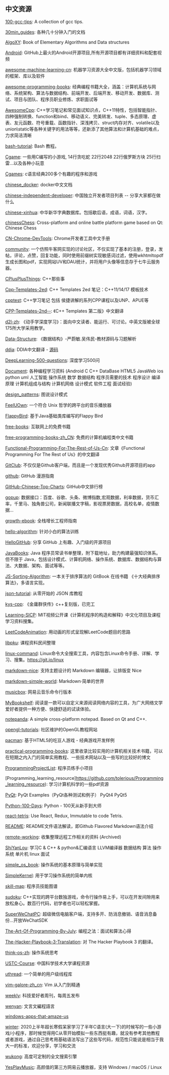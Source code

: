 ## 中文资源
[100-gcc-tips](https://github.com/hellogcc/100-gcc-tips): A collection of gcc tips.

[30min_guides](https://github.com/qinjx/30min_guides): 各种几十分钟入门的文档

[AlgoXY](https://github.com/liuxinyu95/AlgoXY): Book of Elementary Algorithms and Data structures

[Android](https://github.com/open-android/Android): GitHub上最火的Android开源项目,所有开源项目都有详细资料和配套视频

[awesome-machine-learning-cn](https://github.com/jobbole/awesome-machine-learning-cn): 机器学习资源大全中文版，包括机器学习领域的框架、库以及软件

[awesome-programming-books](https://github.com/jobbole/awesome-programming-books): 经典编程书籍大全，涵盖：计算机系统与网络、系统架构、算法与数据结构、前端开发、后端开发、移动开发、数据库、测试、项目与团队、程序员职业修炼、求职面试等

[AwesomeCpp](https://github.com/nwpuhq/AwesomeCpp): C++学习笔记和常见面试知识点，C++11特性，包括智能指针、四种强制转换、function和bind、移动语义、完美转发、tuple、多态原理、虚表、友元函数、符号重载、函数指针、深浅拷贝、struct内存对齐、volatile以及union\static等各种关键字的用法等等，还新添了其他算法和计算机基础的难点，力求简洁清晰

[bash-tutorial](https://github.com/wangdoc/bash-tutorial): Bash 教程。

[Cgame](https://github.com/RainbowRoad1/Cgame): 一些用C编写的小游戏, 14行贪吃蛇 22行2048 22行俄罗斯方块 25行扫雷...以及各种小玩意

[Cgames](https://github.com/yh1094632455/Cgames): c语言经典200多个有趣的程序和游戏

[chinese_docker](https://github.com/widuu/chinese_docker): docker中文文档

[chinese-independent-developer](https://github.com/1c7/chinese-independent-developer): 中国独立开发者项目列表 -- 分享大家都在做什么

[chinese-xinhua](https://github.com/pwxcoo/chinese-xinhua): 中华新华字典数据库。包括歇后语，成语，词语，汉字。

[chinessChess](https://github.com/xmuli/chinessChess): Cross-platform and online battle platform game based on Qt: Chinese Chess

[CN-Chrome-DevTools](https://github.com/CN-Chrome-DevTools/CN-Chrome-DevTools): Chrome开发者工具中文手册

[community](https://github.com/cosen1024/community): 一个仿照牛客网实现的讨论社区，不仅实现了基本的注册，登录，发帖，评论，点赞，回复功能，同时使用前缀树实现敏感词过滤，使用wkhtmltopdf生成长图和pdf，实现网站UV和DAU统计，并将用户头像等信息存于七牛云服务器。

[CPlusPlusThings](https://github.com/Light-City/CPlusPlusThings): C++那些事

[Cpp-Templates-2ed](https://github.com/downdemo/Cpp-Templates-2ed): C++ Templates 2ed 笔记：C++11/14/17 模板技术

[cpptest](https://github.com/yangsoon/cpptest): C++学习笔记 包括 侯捷讲解的系列CPP课程以及UNP、APUE等

[CPP-Templates-2nd--](https://github.com/Walton1128/CPP-Templates-2nd--): 《C++ Templates 第二版》中文翻译

[d2l-zh](https://github.com/d2l-ai/d2l-zh): 《动手学深度学习》：面向中文读者、能运行、可讨论。中英文版被全球175所大学采用教学。

[Data-Structure](https://github.com/kangjianwei/Data-Structure): 《数据结构》-严蔚敏.吴伟民-教材源码与习题解析

[ddia](https://vonng.gitbooks.io/ddia-cn/content/): DDIA中文翻译 - [源码](https://github.com/Vonng/ddia)

[DeepLearning-500-questions](https://github.com/scutan90/DeepLearning-500-questions): 深度学习500问

[Document](https://github.com/FangWW/Document): 各种编程学习资料 (Android C C++ DataBase HTML5 JavaWeb ios python uml 人工智能 操作系统 数学 数据结构 程序员需要的技术 程序设计 编译原理 计算机组成与结构 计算机网络 设计模式 软件工程 面试经验)

[design_patterns](https://github.com/me115/design_patterns): 图说设计模式

[FeelUOwn](https://github.com/feeluown/FeelUOwn): 一个符合 Unix 哲学的跨平台的音乐播放器

[FlappyBird](https://github.com/kingyuluk/FlappyBird): 基于Java基础类库编写的Flappy Bird

[free-books](https://github.com/ruanyf/free-books): 互联网上的免费书籍

[free-programming-books-zh_CN](https://github.com/search?q=free-programming-books): 免费的计算机编程类中文书籍

[Functional-Programming-For-The-Rest-of-Us-Cn](https://github.com/justinyhuang/Functional-Programming-For-The-Rest-of-Us-Cn): 文章《Functional Programming For The Rest of Us》的中文翻译

[GitClub](https://github.com/TellH/GitClub): 不仅仅是Github客户端，而且是一个发现优秀Github开源项目的app

[github](https://github.com/phodal/github): GitHub 漫游指南

[GitHub-Chinese-Top-Charts](https://github.com/kon9chunkit/GitHub-Chinese-Top-Charts): GitHub中文排行榜

[gopup](https://github.com/justinzm/gopup): 数据接口：百度、谷歌、头条、微博指数,宏观数据，利率数据，货币汇率，千里马、独角兽公司，新闻联播文字稿，影视票房数据，高校名单，疫情数据…

[growth-ebook](https://github.com/phodal/growth-ebook): 全栈增长工程师指南

[hello-algorithm](https://github.com/geekxh/hello-algorithm): 针对小白的算法训练

[HelloGitHub](https://github.com/521xueweihan/HelloGitHub): 分享 GitHub 上有趣、入门级的开源项目

[JavaBooks](https://github.com/itwanger/JavaBooks): Java 程序员常读书单整理，附下载地址，助力构建最强知识体系。但不限于 Java，包括设计模式、计算机网络、操作系统、数据库、数据结构与算法、大数据、架构、面试等等。

[JS-Sorting-Algorithm](https://github.com/hustcc/JS-Sorting-Algorithm): 一本关于排序算法的 GitBook 在线书籍 《十大经典排序算法》，多语言实现。

[json-tutorial](https://github.com/miloyip/json-tutorial): 从零开始的 JSON 库教程

[kys-cpp](https://github.com/scarsty/kys-cpp): 《金庸群侠传》c++复刻版，已完工

[Learning-SICP](https://github.com/DeathKing/Learning-SICP): MIT视频公开课《计算机程序的构造和解释》中文化项目及课程学习资料搜集。

[LeetCodeAnimation](https://github.com/MisterBooo/LeetCodeAnimation): 用动画的形式呈现解LeetCode题目的思路

[libpku](https://github.com/lib-pku/libpku): 课程资料民间整理

[linux-command](https://github.com/jaywcjlove/linux-command): Linux命令大全搜索工具，内容包含Linux命令手册、详解、学习、搜集。https://git.io/linux

[markdown-nice](https://github.com/mdnice/markdown-nice): 支持主题设计的 Markdown 编辑器，让排版变 Nice

[markdown-simple-world](https://github.com/wizardforcel/markdown-simple-world):  Markdown·简单的世界

[musicbox](https://github.com/darknessomi/musicbox): 网易云音乐命令行版本

[MyBookshelf](https://github.com/gedoor/MyBookshelf): 阅读是一款可以自定义来源阅读网络内容的工具，为广大网络文学爱好者提供一种方便、快捷舒适的试读体验。

[notepanda](https://github.com/ChungZH/notepanda): A simple cross-platform notepad. Based on Qt and C++.

[opengl-tutorials](https://github.com/zilongshanren/opengl-tutorials): 社区维护的OpenGL教程网站

[pacman](https://github.com/mumuy/pacman): 基于HTML5的吃豆人游戏 - 经典游戏开发样例

[practical-programming-books](https://github.com/EZLippi/practical-programming-books): 这里收录比较实用的计算机相关技术书籍，可以在短期之内入门的简单实用教程、一些技术网站以及一些写的比较好的博文

[ProgrammingProjectList](https://github.com/jobbole/ProgrammingProjectList): 程序员练手小项目

[Programming_learning_resource]https://github.com/tolerious/Programming_learning_resource): 学习计算机科学的一些pdf资源

[PyQt](https://github.com/PyQt5/PyQt): PyQt Examples（PyQt各种测试和例子） PyQt4 PyQt5

[Python-100-Days](https://github.com/jackfrued/Python-100-Days): Python - 100天从新手到大师

[react-tetris](https://github.com/chvin/react-tetris): Use React, Redux, Immutable to code Tetris.

[README](https://github.com/guodongxiaren/README): README文件语法解读，即Github Flavored Markdown语法介绍

[remote-working](https://github.com/greatghoul/remote-working): 收集整理远程工作相关的资料 (Archived)

[ShiYanLou](https://github.com/Ewenwan/ShiYanLou): 学习C & C++ & python&汇编语言 LLVM编译器 数据结构 算法 操作系统 单片机 linux 面试

[simple_os_book](https://github.com/chyyuu/simple_os_book): 操作系统的基本原理与简单实现

[SimpleKernel](https://github.com/Simple-XX/SimpleKernel): 用于学习操作系统的简单内核

[skill-map](https://github.com/TeamStuQ/skill-map): 程序员技能图谱

[sudoku](https://github.com/mayerui/sudoku): C++实现的跨平台数独游戏，命令行操作易上手，可以在开发间隙用来放松身心。数百行代码，初学者也可以轻松掌握。

[SuperWeChatPC](https://github.com/anhkgg/SuperWeChatPC): 超级微信电脑客户端，支持多开、防消息撤销、语音消息备份...开放WeChatSDK

[The-Art-Of-Programming-By-July](https://github.com/julycoding/The-Art-Of-Programming-By-July): 编程之法：面试和算法心得

[The-Hacker-Playbook-3-Translation](https://github.com/Snowming04/The-Hacker-Playbook-3-Translation): 对 The Hacker Playbook 3 的翻译。

[think-os-zh](https://github.com/wizardforcel/think-os-zh): 操作系统思考

[USTC-Course](https://github.com/USTC-Resource/USTC-Course): 中国科学技术大学课程资源

[uthread](https://github.com/Winnerhust/uthread): 一个简单的用户级线程库

[vim-galore-zh_cn](https://github.com/wsdjeg/vim-galore-zh_cn): Vim 从入门到精通

[weekly](https://github.com/ruanyf/weekly): 科技爱好者周刊，每周五发布

[wenyan](https://github.com/wenyan-lang/wenyan): 文言文編程語言

[windows-apps-that-amaze-us](https://amazing-apps.gitbook.io/windows-apps-that-amaze-us/en)

[winter](https://github.com/404name/winter):
2020上半年超长寒假呆家学习了半年C语言(大一下)的时候写的一些小游戏/小程序，那时候觉得用C从零开始模拟一些东西挺有趣，就没有参考其他教程或者游戏，通过自己思考用基础语法写出了这些写代码，规范性只能说是相当于我大一的标准，欢迎分享，学习和交流

[wukong](https://github.com/huichen/wukong): 高度可定制的全文搜索引擎

[YesPlayMusic](https://github.com/qier222/YesPlayMusic): 高颜值的第三方网易云播放器，支持 Windows / macOS / Linux
